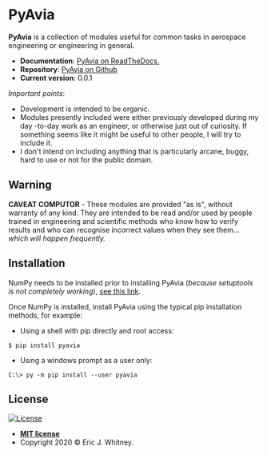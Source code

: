 # PyAvia

**PyAvia** is a collection of modules useful for common tasks in aerospace
engineering or engineering in general.  

- **Documentation**: <a href="https://pyavia.readthedocs.io/en/latest/">PyAvia on ReadTheDocs.</a>
- **Repository**: <a href="https://github.com/ericjwhitney/pyavia">PyAvia on
 Github</a>
- **Current version**: 0.0.1

*Important points*:
- Development is intended to be organic.
- Modules presently included were either previously developed during my day
-to-day work as an engineer, or otherwise just out of curiosity.  If
 something seems like it might be useful to other people, I will try to
  include it.
- I don't intend on including anything that is particularly arcane, buggy,
  hard to use or not for the public domain.

## Warning

**CAVEAT COMPUTOR** - These modules are provided "as is", without warranty
of any kind.  They are intended to be read and/or used by people trained
in engineering and scientific methods who know how to verify results and
who can recognise incorrect values when they see them... *which will
happen frequently.*


## Installation
NumPy needs to be installed prior to installing PyAvia (*because setuptools
 is not completely working*), <a href="https://docs.scipy.org/doc/numpy/user/install.html">see this link</a>.

Once NumPy is installed, install PyAvia using the typical pip installation
 methods, for example:
- Using a shell with pip directly and root access:
```console
$ pip install pyavia
```
- Using a windows prompt as a user only: 
```console
C:\> py -m pip install --user pyavia
```

## License

[![License](http://img.shields.io/:license-mit-blue.svg?style=flat-square)](http://badges.mit-license.org)

- **[MIT license](http://opensource.org/licenses/mit-license.php)**
- Copyright 2020 © Eric J. Whitney.